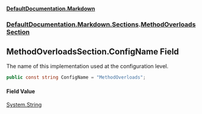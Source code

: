 #### [DefaultDocumentation\.Markdown](../../../../index.md 'index')
### [DefaultDocumentation\.Markdown\.Sections](../../../../index.md#DefaultDocumentation.Markdown.Sections 'DefaultDocumentation\.Markdown\.Sections').[MethodOverloadsSection](index.md 'DefaultDocumentation\.Markdown\.Sections\.MethodOverloadsSection')

## MethodOverloadsSection\.ConfigName Field

The name of this implementation used at the configuration level\.

```csharp
public const string ConfigName = "MethodOverloads";
```

#### Field Value
[System\.String](https://docs.microsoft.com/en-us/dotnet/api/System.String 'System\.String')